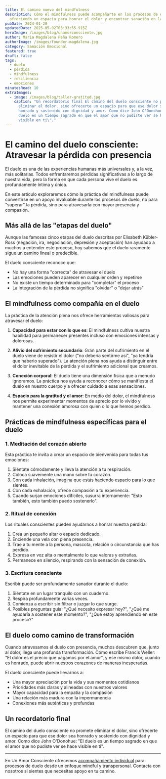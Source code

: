 ```yaml
---
title: El camino nuevo del mindfulness
description: Cómo el mindfulness puede acompañarte en los procesos de duelo,
  ofreciendo un espacio para honrar el dolor y encontrar sanación en la pérdida.
pubDate: 2024-01-20
updatedDate: 2025-05-02T03:33:55.915Z
heroImage: /images/blog/unamorconsciente.jpg
author: Maria Magdalena Peña Romero
authorImage: /images/founder-magdalena.jpg
category: Sanación Emocional
featured: true
draft: false
tags:
  - duelo
  - pérdida
  - mindfulness
  - resiliencia
  - emociones
minutesRead: 10
extraImages:
  - image: /images/blog/taller-gratitud.jpg
    caption: "Un recordatorio final El camino del duelo consciente no promete
      eliminar el dolor, sino ofrecerte un espacio para que ese dolor sea
      honrado y sostenido con dignidad y amor. Como dice John O'Donohue: \"El
      duelo es un tiempo sagrado en que el amor que no pudiste ver se hace
      visible en ti\"."
---
```


# El camino del duelo consciente: Atravesar la pérdida con presencia

El duelo es una de las experiencias humanas más universales y, a la vez, más solitarias. Todos enfrentaremos pérdidas significativas a lo largo de nuestra vida, pero la forma en que cada persona vive el duelo es profundamente íntima y única.

En este artículo exploraremos cómo la práctica del mindfulness puede convertirse en un apoyo invaluable durante los procesos de duelo, no para "superar" la pérdida, sino para atravesarla con mayor presencia y compasión.

## Más allá de las "etapas del duelo"

Aunque las famosas cinco etapas del duelo descritas por Elisabeth Kübler-Ross (negación, ira, negociación, depresión y aceptación) han ayudado a muchos a entender este proceso, hoy sabemos que el duelo raramente sigue un camino lineal o predecible.

El duelo consciente reconoce que:

- No hay una forma "correcta" de atravesar el duelo
- Las emociones pueden aparecer en cualquier orden y repetirse
- No existe un tiempo determinado para "completar" el proceso
- La integración de la pérdida no significa "olvidar" o "dejar atrás"

## El mindfulness como compañía en el duelo

La práctica de la atención plena nos ofrece herramientas valiosas para atravesar el duelo:

1. **Capacidad para estar con lo que es**: El mindfulness cultiva nuestra habilidad para permanecer presentes incluso con emociones intensas y dolorosas.

2. **Alivio del sufrimiento secundario**: Gran parte del sufrimiento en el duelo viene de resistir el dolor ("no debería sentirme así", "ya tendría que haberlo superado"). La atención plena nos ayuda a distinguir entre el dolor inevitable de la pérdida y el sufrimiento adicional que creamos.

3. **Conexión corporal**: El duelo tiene una dimensión física que a menudo ignoramos. La práctica nos ayuda a reconocer cómo se manifiesta el duelo en nuestro cuerpo y a ofrecer cuidado a esas sensaciones.

4. **Espacio para la gratitud y el amor**: En medio del dolor, el mindfulness nos permite experimentar momentos de aprecio por lo vivido y mantener una conexión amorosa con quien o lo que hemos perdido.

## Prácticas de mindfulness específicas para el duelo

### 1. Meditación del corazón abierto

Esta práctica te invita a crear un espacio de bienvenida para todas tus emociones:

1. Siéntate cómodamente y lleva la atención a tu respiración.
2. Coloca suavemente una mano sobre tu corazón.
3. Con cada inhalación, imagina que estás haciendo espacio para lo que sientes.
4. Con cada exhalación, ofrece compasión a tu experiencia.
5. Cuando surjan emociones difíciles, susurra internamente: "Esto también, esto también puedo sostenerlo".

### 2. Ritual de conexión

Los rituales conscientes pueden ayudarnos a honrar nuestra pérdida:

1. Crea un pequeño altar o espacio dedicado.
2. Enciende una vela con plena presencia.
3. Trae a tu mente a la persona, mascota, relación o circunstancia que has perdido.
4. Expresa en voz alta o mentalmente lo que valoras y extrañas.
5. Permanece en silencio, respirando con la sensación de conexión.

### 3. Escritura consciente

Escribir puede ser profundamente sanador durante el duelo:

1. Siéntate en un lugar tranquilo con un cuaderno.
2. Respira profundamente varias veces.
3. Comienza a escribir sin filtrar o juzgar lo que surge.
4. Posibles preguntas guía: "¿Qué necesito expresar hoy?", "¿Qué me ayudaría a sostener este momento?", "¿Qué estoy aprendiendo en este proceso?"

## El duelo como camino de transformación

Cuando atravesamos el duelo con presencia, muchos descubren que, junto al dolor, llega una profunda transformación. Como escribe Francis Weller: "El dolor es el precio que pagamos por el amor", y ese mismo dolor, cuando es honrado, puede abrir nuestros corazones de maneras inesperadas.

El duelo consciente puede llevarnos a:

- Una mayor apreciación por la vida y sus momentos cotidianos
- Prioridades más claras y alineadas con nuestros valores
- Mayor capacidad para la empatía y la compasión
- Una relación más madura con la impermanencia
- Conexiones más auténticas y profundas

## Un recordatorio final

El camino del duelo consciente no promete eliminar el dolor, sino ofrecerte un espacio para que ese dolor sea honrado y sostenido con dignidad y amor. Como dice John O'Donohue: "El duelo es un tiempo sagrado en que el amor que no pudiste ver se hace visible en ti".

---

En Un Amor Consciente ofrecemos [acompañamiento individual](/servicios#mindfulness) para procesos de duelo desde un enfoque mindful y transpersonal. Contacta con nosotros si sientes que necesitas apoyo en tu camino.